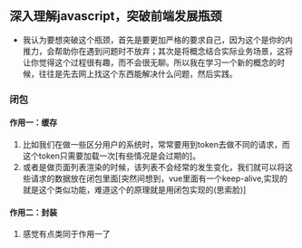 ## 深入理解javascript，突破前端发展瓶颈
- 我认为要想突破这个瓶颈，首先是要更加严格的要求自己，因为这个是你的内推力，会帮助你在遇到问题时不放弃；其次是将概念结合实际业务场景，这将让你觉得这个过程很有趣，而不会很无聊。所以我在学习一个新的概念的时候，往往是先去网上找这个东西能解决什么问题，然后实践。
### 闭包
#### 作用一：缓存
1. 比如我们在做一些区分用户的系统时，常常要用到token去做不同的请求，而这个token只需要加载一次[有些情况是会过期的]。
2. 或者是做页面列表渲染的时候，该列表不会经常的发生变化，我们就可以将这些请求的数据放在闭包里面[突然间想到，vue里面有一个keep-alive,实现的就是这个类似功能，难道这个的原理就是用闭包实现的(思索脸)]</p>
#### 作用二：封装
1. 感觉有点类同于作用一了
